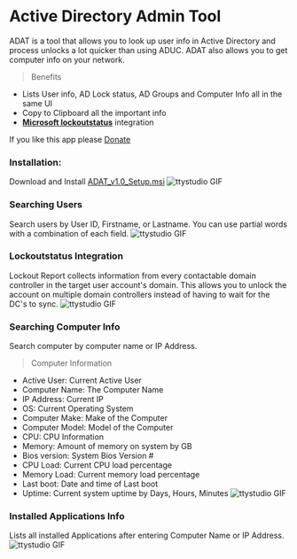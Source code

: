 # Active Directory Admin Tool

ADAT is a tool that allows you to look up user info in Active Directory and process unlocks a lot quicker than using ADUC.
ADAT also allows you to get computer info on your network.

> Benefits

- Lists User info, AD Lock status, AD Groups and Computer Info all in the same UI
- Copy to Clipboard all the important info
- <a href="https://www.microsoft.com/en-us/download/details.aspx?id=15201" target="_blank">**Microsoft lockoutstatus**</a> integration  


If you like this app please [Donate](https://www.paypal.me/rm519)

### Installation:
Download and Install [ADAT_v1.0_Setup.msi](https://github.com/Arman519/ADAT/blob/master/ADAT_v1.0_Setup.msi)
![ttystudio GIF](http://g.recordit.co/A9sF2bQqcQ.gif)

### Searching Users
Search users by User ID, Firstname, or Lastname.
You can use partial words with a combination of each field.
![ttystudio GIF](http://g.recordit.co/YRopDFuSlS.gif)

### Lockoutstatus Integration
Lockout Report collects information from every contactable domain controller in the target user account's domain.
This allows you to unlock the account on multiple domain controllers instead of having to wait for the DC's to sync.
![ttystudio GIF](http://g.recordit.co/C2WmhkM3ix.gif)

### Searching Computer Info
Search computer by computer name or IP Address.
> Computer Information
- Active User: Current Active User
- Computer Name: The Computer Name
- IP Address: Current IP
- OS: Current Operating System
- Computer Make: Make of the Computer
- Computer Model: Model of the Computer
- CPU: CPU Information
- Memory: Amount of memory on system by GB
- Bios version: System Bios Version #
- CPU Load: Current CPU load percentage
- Memory Load: Current memory load percentage
- Last boot: Date and time of Last boot
- Uptime: Current system uptime by Days, Hours, Minutes
![ttystudio GIF](http://g.recordit.co/rcms7bLUw6.gif)

### Installed Applications Info
Lists all installed Applications after entering Computer Name or IP Address.
![ttystudio GIF](http://g.recordit.co/bEt02LFxHF.gif)
